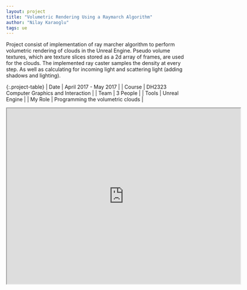 ```yaml
---
layout: project
title: "Volumetric Rendering Using a Raymarch Algorithm"
author: "Nilay Karaoglu"
tags: ue
---
```


Project consist of implementation of ray marcher algorithm to perform volumetric rendering of clouds in the Unreal Engine. Pseudo volume textures, which are texture slices stored as a 2d array of frames, are used for the clouds. The implemented ray caster samples the density at every step. As well as calculating for incoming light and scattering light (adding shadows and lighting).

{:.project-table}
| Date | April 2017 - May 2017 |
| Course | DH2323 Computer Graphics and Interaction |
| Team | 3 People |
| Tools | Unreal Engine |
| My Role | Programming the volumetric clouds  |

<div class="text-center"><iframe src="https://drive.google.com/file/d/0B23k_GkOtf5MMTlpeXJWdXUwQVk/preview" width="640" height="480"></iframe></div>
